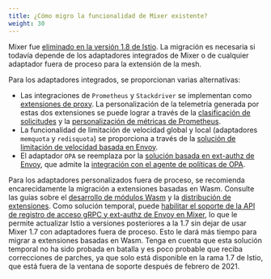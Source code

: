 ```yaml
---
title: ¿Cómo migro la funcionalidad de Mixer existente?
weight: 30
---
```


Mixer fue [eliminado en la versión 1.8 de Istio](/news/releases/1.8.x/announcing-1.8/#deprecations).
La migración es necesaria si todavía depende de los adaptadores integrados de Mixer o de cualquier adaptador fuera de proceso para la extensión de la mesh.

Para los adaptadores integrados, se proporcionan varias alternativas:

* Las integraciones de `Prometheus` y `Stackdriver` se implementan como [extensiones de proxy](/es/docs/reference/config/proxy_extensions/).
    La personalización de la telemetría generada por estas dos extensiones se puede lograr a través de la [clasificación de solicitudes](/es/docs/tasks/observability/metrics/classify-metrics/) y la [personalización de métricas de Prometheus](/es/docs/tasks/observability/metrics/customize-metrics/).
* La funcionalidad de limitación de velocidad global y local (adaptadores `memquota` y `redisquota`) se proporciona a través de la [solución de limitación de velocidad basada en Envoy](/es/docs/tasks/policy-enforcement/rate-limit/).
* El adaptador `OPA` se reemplaza por la [solución basada en ext-authz de Envoy](/es/docs/tasks/security/authorization/authz-custom/), que admite la [integración con el agente de políticas de OPA](https://www.openpolicyagent.org/docs/latest/envoy-introduction/).

Para los adaptadores personalizados fuera de proceso, se recomienda encarecidamente la migración a extensiones basadas en Wasm. Consulte las guías sobre el [desarrollo de módulos Wasm](https://github.com/istio-ecosystem/wasm-extensions/blob/master/doc/write-a-wasm-extension-with-cpp.md) y la [distribución de extensiones](/es/docs/tasks/extensibility/wasm-module-distribution/). Como solución temporal, puede [habilitar el soporte de la API de registro de acceso gRPC y ext-authz de Envoy en Mixer](https://github.com/istio/istio/wiki/Enabling-Envoy-Authorization-Service-and-gRPC-Access-Log-Service-With-Mixer), lo que le permite actualizar Istio a versiones posteriores a la 1.7 sin dejar de usar Mixer 1.7 con adaptadores fuera de proceso. Esto le dará más tiempo para migrar a extensiones basadas en Wasm. Tenga en cuenta que esta solución temporal no ha sido probada en batalla y es poco probable que reciba correcciones de parches, ya que solo está disponible en la rama 1.7 de Istio, que está fuera de la ventana de soporte después de febrero de 2021.
